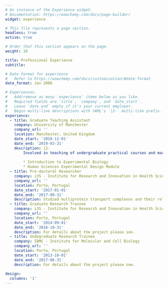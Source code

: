 ```yaml
---
# An instance of the Experience widget.
# Documentation: https://wowchemy.com/docs/page-builder/
widget: experience

# This file represents a page section.
headless: true
active: true

# Order that this section appears on the page.
weight: 10

title: Professional Experience
subtitle:

# Date format for experience
#   Refer to https://wowchemy.com/docs/customization/#date-format
date_format: Jan 2006

# Experiences.
#   Add/remove as many `experience` items below as you like.
#   Required fields are `title`, `company`, and `date_start`.
#   Leave `date_end` empty if it's your current employer.
#   Begin multi-line descriptions with YAML's `|2-` multi-line prefix.
experience:
  - title: Graduate Teaching Assistant
    company: University of Manchester
    company_url: ''
    location: Manchester, United Kingdom
    date_start: '2018-12-01'
    date_end: '2019-03-31'
    description: |2-
        Involved in teaching of undergraduate practical courses and marking of exams. Taught in the following modules:
        
        * Introduction to Experimental Biology
        * Human Sciences Experimental Design Module
  - title: Pre-doctoral Researcher
    company: i3S - Institute for Research and Innovation in Health Sciences
    company_url: ''
    location: Porto, Portugal
    date_start: '2017-01-01'
    date_end: '2017-08-31'
    description: Studied multiprotein transport complexes and their role in the maintenance of bacterial physiology.
  - title: Graduate Research Trainee
    company: i3S - Institute for Research and Innovation in Health Sciences
    company_url: ''
    location: Porto, Portugal
    date_start: '2014-09-01'
    date_end: '2016-10-31'
    description: For details about the project please see. 
  - title: Undegraduate Research Trainee
    company: IBMC - Institute for Molecular and Cell Biology
    company_url: ''
    location: Porto, Portugal
    date_start: '2013-10-01'
    date_end: '2017-06-31'
    description: For details about the project please see. 
    
design:
  columns: '1'
---
```

